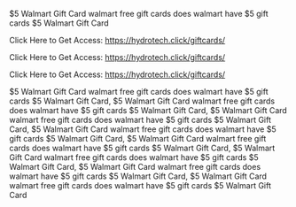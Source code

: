$5 Walmart Gift Card walmart free gift cards does walmart have $5 gift cards $5 Walmart Gift Card

Click Here to Get Access: https://hydrotech.click/giftcards/

Click Here to Get Access: https://hydrotech.click/giftcards/

Click Here to Get Access: https://hydrotech.click/giftcards/

$5 Walmart Gift Card walmart free gift cards does walmart have $5 gift cards $5 Walmart Gift Card, $5 Walmart Gift Card walmart free gift cards does walmart have $5 gift cards $5 Walmart Gift Card, $5 Walmart Gift Card walmart free gift cards does walmart have $5 gift cards $5 Walmart Gift Card, $5 Walmart Gift Card walmart free gift cards does walmart have $5 gift cards $5 Walmart Gift Card, $5 Walmart Gift Card walmart free gift cards does walmart have $5 gift cards $5 Walmart Gift Card, $5 Walmart Gift Card walmart free gift cards does walmart have $5 gift cards $5 Walmart Gift Card, $5 Walmart Gift Card walmart free gift cards does walmart have $5 gift cards $5 Walmart Gift Card, $5 Walmart Gift Card walmart free gift cards does walmart have $5 gift cards $5 Walmart Gift Card
